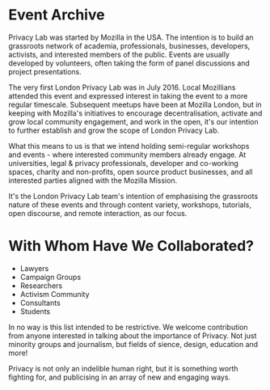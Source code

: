 # Event Archive

Privacy Lab was started by Mozilla in the USA. The intention is to build an grassroots network of academia, professionals, businesses, developers, activists, and interested members of the public. Events are usually developed by volunteers, often taking the form of panel discussions and project presentations.

The very first London Privacy Lab was in July 2016. Local Mozillians attended this event and expressed interest in taking the event to a more regular timescale. Subsequent meetups have been at Mozilla London, but in keeping with Mozilla's initiatives to encourage decentralisation, activate and grow local community engagement, and work in the open, it's our intention to further establish and grow the scope of London Privacy Lab.

What this means to us is that we intend holding semi-regular workshops and events - where interested community members already engage. At universities, legal & privacy professionals, developer and co-working spaces, charity and non-profits, open source product businesses, and all interested parties aligned with the Mozilla Mission. 

It's the London Privacy Lab team's intention of emphasising the grassroots nature of these events and through content variety, workshops, tutorials, open discourse, and remote interaction, as our focus.

# With Whom Have We Collaborated?

* Lawyers
* Campaign Groups
* Researchers
* Activism Community
* Consultants
* Students

In no way is this list intended to be restrictive. We welcome contribution from anyone interested in talking about the importance of Privacy. Not just minority groups and journalism, but fields of sience, design, education and more!

Privacy is not only an indelible human right, but it is something worth fighting for, and publicising in an array of new and engaging ways.
